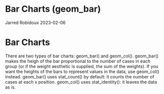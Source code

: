 Bar Charts (geom_bar)
================
Jarred Robidoux
2023-02-06

# **Bar Charts**

There are two types of bar charts: geom_bar() and geom_col(). geom_bar()
makes the heigh of the bar proportional to the number of cases in each
group (or if the weight aesthetic is supplied, the sum of the weights).
If you want the heights of the bars to represent values in the data, use
geom_col() instead. geom_bar() uses stat_count() by default: it counts
the number of cases at each x position. geom_col() uses stat_identity():
it leaves the data as is.
